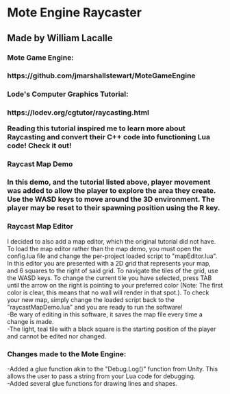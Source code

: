 <h1>Mote Engine Raycaster</h1>
<h2>Made by William Lacalle</h2>

<h3>Mote Game Engine:<h3> 
<p>https://github.com/jmarshallstewart/MoteGameEngine</p>

<h3>Lode's Computer Graphics Tutorial:<h3>
<p>https://lodev.org/cgtutor/raycasting.html</p>
<p>Reading this tutorial inspired me to learn more about Raycasting and convert their C++ code into functioning Lua code! Check it out!</p>

<h3>Raycast Map Demo<h3>
<p>In this demo, and the tutorial listed above, player movement was added to allow the player to explore the area they create. Use the WASD keys to move around the 3D environment. The player may be reset to their spawning position using the R key.</p>

<h3>Raycast Map Editor</h3>
<p>I decided to also add a map editor, which the original tutorial did not have. To load the map editor rather than the map demo, you must open the config.lua file and change the per-project loaded script to "mapEditor.lua". In this editor you are presented with a 2D grid that represents your map, and 6 squares to the right of said grid. To navigate the tiles of the grid, use the WASD keys. To change the current tile you have selected, press TAB until the arrow on the right is pointing to your preferred color (Note: The first color is clear, this means that no wall will render in that spot.). To check your new map, simply change the loaded script back to the "raycastMapDemo.lua" and you are ready to run the software!
<br><tab>-Be wary of editing in this software, it saves the map file every time a change is made.
<br><tab>-The light, teal tile with a black square is the starting position of the player and cannot be edited nor changed.</p>

<h3>Changes made to the Mote Engine:</h3>
<p><tab>-Added a glue function akin to the "Debug.Log()" function from Unity. This allows the user to pass a string from your Lua code for debugging.
<br><tab>-Added several glue functions for drawing lines and shapes.</p>